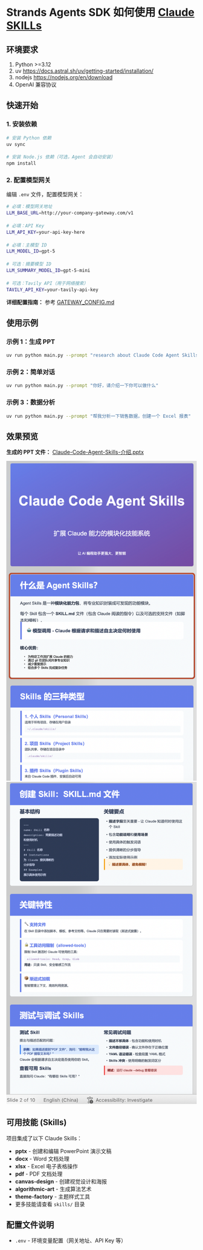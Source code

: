 # Strands Agents SDK 如何使用 [Claude SKILLs](https://github.com/anthropics/skills)

## 环境要求
1. Python >=3.12
2. uv https://docs.astral.sh/uv/getting-started/installation/
3. nodejs https://nodejs.org/en/download
4. OpenAI 兼容协议

## 快速开始

### 1. 安装依赖
```bash
# 安装 Python 依赖
uv sync

# 安装 Node.js 依赖（可选，Agent 会自动安装）
npm install
```

### 2. 配置模型网关

编辑 `.env` 文件，配置模型网关：

```bash
# 必填：模型网关地址
LLM_BASE_URL=http://your-company-gateway.com/v1

# 必填：API Key
LLM_API_KEY=your-api-key-here

# 必填：主模型 ID
LLM_MODEL_ID=gpt-5

# 可选：摘要模型 ID
LLM_SUMMARY_MODEL_ID=gpt-5-mini

# 可选：Tavily API（用于网络搜索）
TAVILY_API_KEY=your-tavily-api-key
```

**详细配置指南：** 参考 [GATEWAY_CONFIG.md](GATEWAY_CONFIG.md)


## 使用示例

### 示例 1：生成 PPT

```bash
uv run python main.py --prompt "research about Claude Code Agent Skills (https://docs.claude.com/en/docs/claude-code/skills), and create a ppt in Chinese to introduce it, save it as pptx file in working directory."
```

### 示例 2：简单对话

```bash
uv run python main.py --prompt "你好，请介绍一下你可以做什么"
```

### 示例 3：数据分析

```bash
uv run python main.py --prompt "帮我分析一下销售数据，创建一个 Excel 报表"
```

## 效果预览

**生成的 PPT 文件：** [Claude-Code-Agent-Skills-介绍.pptx](assets/Claude-Code-Agent-Skills-介绍.pptx)

![示例1](assets/image.png)
![示例2](assets/image2.png)

## 可用技能 (Skills)

项目集成了以下 Claude Skills：

- **pptx** - 创建和编辑 PowerPoint 演示文稿
- **docx** - Word 文档处理
- **xlsx** - Excel 电子表格操作
- **pdf** - PDF 文档处理
- **canvas-design** - 创建视觉设计和海报
- **algorithmic-art** - 生成算法艺术
- **theme-factory** - 主题样式工具
- 更多技能请查看 `skills/` 目录

## 配置文件说明

- `.env` - 环境变量配置（网关地址、API Key 等）